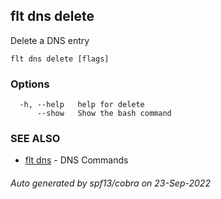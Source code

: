 ## flt dns delete

Delete a DNS entry

```
flt dns delete [flags]
```

### Options

```
  -h, --help   help for delete
      --show   Show the bash command
```

### SEE ALSO

* [flt dns](flt_dns.md)	 - DNS Commands

###### Auto generated by spf13/cobra on 23-Sep-2022
